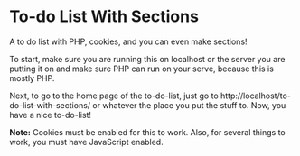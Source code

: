 # To-do List With Sections

A to do list with PHP, cookies, and you can even make sections!

To start, make sure you are running this on localhost or the server you are putting it on and make sure PHP can run on your serve, because this is mostly PHP.

Next, to go to the home page of the to-do-list, just go to http://localhost/to-do-list-with-sections/ or whatever the place you put the stuff to.  Now, you have a nice to-do-list!

**Note:**  Cookies must be enabled for this to work.
Also, for several things to work, you must have JavaScript enabled.
